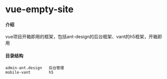 # vue-empty-site

#### 介绍
vue项目开箱即用的框架，包括ant-design的后台框架、vant的h5框架，开箱即用

#### 目录结构
```
admin-ant.design   后台管理
mobile-vant        h5
```


